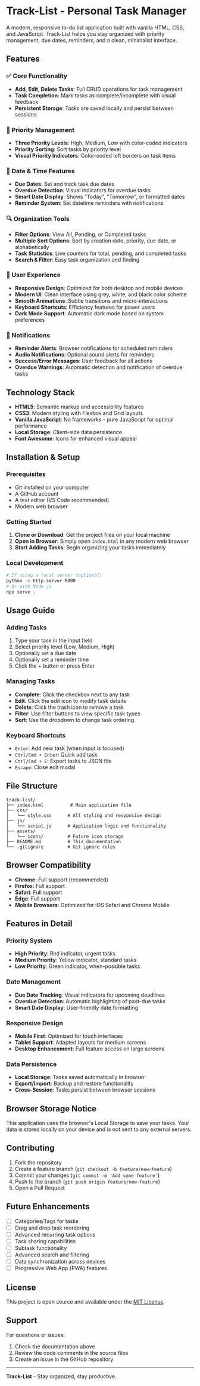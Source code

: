 # Track-List - Personal Task Manager

A modern, responsive to-do list application built with vanilla HTML, CSS, and JavaScript. Track-List helps you stay organized with priority management, due dates, reminders, and a clean, minimalist interface.

## Features

### ✅ Core Functionality
- **Add, Edit, Delete Tasks**: Full CRUD operations for task management
- **Task Completion**: Mark tasks as complete/incomplete with visual feedback
- **Persistent Storage**: Tasks are saved locally and persist between sessions

### 🎯 Priority Management
- **Three Priority Levels**: High, Medium, Low with color-coded indicators
- **Priority Sorting**: Sort tasks by priority level
- **Visual Priority Indicators**: Color-coded left borders on task items

### 📅 Date & Time Features
- **Due Dates**: Set and track task due dates
- **Overdue Detection**: Visual indicators for overdue tasks
- **Smart Date Display**: Shows "Today", "Tomorrow", or formatted dates
- **Reminder System**: Set datetime reminders with notifications

### 🔍 Organization Tools
- **Filter Options**: View All, Pending, or Completed tasks
- **Multiple Sort Options**: Sort by creation date, priority, due date, or alphabetically
- **Task Statistics**: Live counters for total, pending, and completed tasks
- **Search & Filter**: Easy task organization and finding

### 📱 User Experience
- **Responsive Design**: Optimized for both desktop and mobile devices
- **Modern UI**: Clean interface using grey, white, and black color scheme
- **Smooth Animations**: Subtle transitions and micro-interactions
- **Keyboard Shortcuts**: Efficiency features for power users
- **Dark Mode Support**: Automatic dark mode based on system preferences

### 🔔 Notifications
- **Reminder Alerts**: Browser notifications for scheduled reminders
- **Audio Notifications**: Optional sound alerts for reminders
- **Success/Error Messages**: User feedback for all actions
- **Overdue Warnings**: Automatic detection and notification of overdue tasks

## Technology Stack

- **HTML5**: Semantic markup and accessibility features
- **CSS3**: Modern styling with Flexbox and Grid layouts
- **Vanilla JavaScript**: No frameworks - pure JavaScript for optimal performance
- **Local Storage**: Client-side data persistence
- **Font Awesome**: Icons for enhanced visual appeal

## Installation & Setup

### Prerequisites
- Git installed on your computer
- A GitHub account
- A text editor (VS Code recommended)
- Modern web browser

### Getting Started

1. **Clone or Download**: Get the project files on your local machine
2. **Open in Browser**: Simply open `index.html` in any modern web browser
3. **Start Adding Tasks**: Begin organizing your tasks immediately

### Local Development
```bash
# If using a local server (optional)
python -m http.server 8000
# Or with Node.js
npx serve .
```

## Usage Guide

### Adding Tasks
1. Type your task in the input field
2. Select priority level (Low, Medium, High)
3. Optionally set a due date
4. Optionally set a reminder time
5. Click the + button or press Enter

### Managing Tasks
- **Complete**: Click the checkbox next to any task
- **Edit**: Click the edit icon to modify task details
- **Delete**: Click the trash icon to remove a task
- **Filter**: Use filter buttons to view specific task types
- **Sort**: Use the dropdown to change task ordering

### Keyboard Shortcuts
- `Enter`: Add new task (when input is focused)
- `Ctrl/Cmd + Enter`: Quick add task
- `Ctrl/Cmd + E`: Export tasks to JSON file
- `Escape`: Close edit modal

## File Structure

```
track-list/
├── index.html          # Main application file
├── css/
│   └── style.css      # All styling and responsive design
├── js/
│   └── script.js      # Application logic and functionality
├── assets/
│   └── icons/         # Future icon storage
├── README.md          # This documentation
└── .gitignore         # Git ignore rules
```

## Browser Compatibility

- **Chrome**: Full support (recommended)
- **Firefox**: Full support
- **Safari**: Full support
- **Edge**: Full support
- **Mobile Browsers**: Optimized for iOS Safari and Chrome Mobile

## Features in Detail

### Priority System
- **High Priority**: Red indicator, urgent tasks
- **Medium Priority**: Yellow indicator, standard tasks
- **Low Priority**: Green indicator, when-possible tasks

### Date Management
- **Due Date Tracking**: Visual indicators for upcoming deadlines
- **Overdue Detection**: Automatic highlighting of past-due tasks
- **Smart Date Display**: User-friendly date formatting

### Responsive Design
- **Mobile First**: Optimized for touch interfaces
- **Tablet Support**: Adapted layouts for medium screens
- **Desktop Enhancement**: Full feature access on large screens

### Data Persistence
- **Local Storage**: Tasks saved automatically in browser
- **Export/Import**: Backup and restore functionality
- **Cross-Session**: Tasks persist between browser sessions

## Browser Storage Notice

This application uses the browser's Local Storage to save your tasks. Your data is stored locally on your device and is not sent to any external servers.

## Contributing

1. Fork the repository
2. Create a feature branch (`git checkout -b feature/new-feature`)
3. Commit your changes (`git commit -m 'Add some feature'`)
4. Push to the branch (`git push origin feature/new-feature`)
5. Open a Pull Request

## Future Enhancements

- [ ] Categories/Tags for tasks
- [ ] Drag and drop task reordering
- [ ] Advanced recurring task options
- [ ] Task sharing capabilities
- [ ] Subtask functionality
- [ ] Advanced search and filtering
- [ ] Data synchronization across devices
- [ ] Progressive Web App (PWA) features

## License

This project is open source and available under the [MIT License](LICENSE).

## Support

For questions or issues:
1. Check the documentation above
2. Review the code comments in the source files
3. Create an issue in the GitHub repository

---

**Track-List** - Stay organized, stay productive.